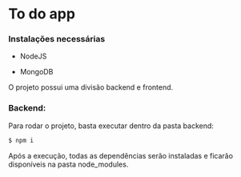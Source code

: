 # To do app

### Instalações necessárias

- NodeJS

- MongoDB

O projeto possui uma divisão backend e frontend.

### Backend:

Para rodar o projeto, basta executar dentro da pasta backend:
```sh
$ npm i
```
Após a execução, todas as dependências serão instaladas e ficarão disponíveis na pasta node_modules.
